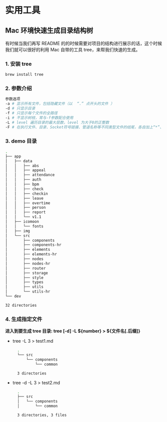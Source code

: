 # 实用工具

## Mac 环境快速生成目录结构树

有时候当我们再写 README 的的时候需要对项目的结构进行展示的话，这个时候我们就可以很好的利用 Mac 自带的工具 tree，来帮我们快速的生成。

### 1. 安装 tree

```bash
brew install tree
```

### 2. 参数介绍

```bash
参数选项
-a # 显示所有文件，包括隐藏文件（以  “.” 点开头的文件 ）
-d # 只显示目录
-f # 只显示每个文件的全路径
-i # 不显示树枝，常与-f参数配合使用
-L # level 遍历目录的最大层数，level 为大于0的正整数
-F # 在执行文件、目录、Socket符号链接、管道名称等不同类型文件的结尾，各自加上“*”、 "/"、"="、"@"、"|"号、类似ls命令的-F选项
```

### 3. demo 目录

```bash
.
├── app
│   ├── data
│   │   ├── abs
│   │   ├── appeal
│   │   ├── attendance
│   │   ├── auth
│   │   ├── bpm
│   │   ├── check
│   │   ├── checkin
│   │   ├── leave
│   │   ├── overtime
│   │   ├── person
│   │   ├── report
│   │   └── v1.1
│   ├── icomoon
│   │   └── fonts
│   ├── img
│   └── src
│       ├── components
│       ├── components-hr
│       ├── elements
│       ├── elements-hr
│       ├── nodes
│       ├── nodes-hr
│       ├── router
│       ├── storage
│       ├── style
│       ├── types
│       ├── utils
│       └── utils-hr
└── dev

32 directories
```

### 4. 生成指定文件

**进入到要生成 tree 目录: tree [-d] -L ${number} > ${文件名[.后缀]}**


- tree -L 3 > test1.md
  
  ```bash
    .
    └── src
        └── components
            └── common

    3 directories
  ```

- tree -d -L 3 > test2.md
  
  ```bash
    .
    ├── src
    │   └── components
    │       └── common

    3 directories, 3 files
  ```
  
